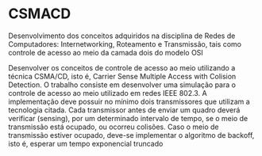 # CSMACD
Desenvolvimento dos conceitos adquiridos na disciplina de Redes de Computadores: Internetworking, Roteamento e Transmissão, tais como controle de acesso ao meio da camada dois do modelo OSI

Desenvolver os conceitos de controle de acesso ao meio utilizando a técnica CSMA/CD, isto é, Carrier Sense Multiple Access with Colision Detection. O trabalho consiste em desenvolver uma simulação para o controle de acesso ao meio utilizado em redes IEEE 802.3. A implementação deve possuir no mínimo dois transmissores que utilizam a tecnologia citada. Cada transmissor antes de enviar um quadro deverá verificar (sensing), por um determinado intervalo de tempo, se o meio de transmissão está ocupado, ou ocorreu colisões.
Caso o meio de transmissão estiver ocupado, deve-se implementar o algoritmo de backoff, isto é, esperar um tempo exponencial truncado
